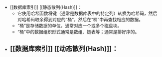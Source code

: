 - [[数据库索引]] [[静态散列(Hash)]]：
	- 它使用哈希函数将键（通常是数据库表中的特定列）转换为哈希码，然后对哈希码取余得到对应的“桶”，然后在“桶”中再查找相应的数据。
	- “桶”是存储数据的单位，通常对应一个或多个磁盘块。
	- “桶”中的数据组织形式通常是数组、链表等；通常是排好序的。
- [[数据库索引]] [[动态散列(Hash)]]：
	-